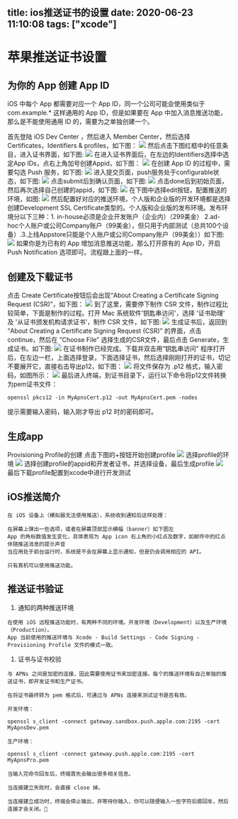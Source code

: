 title: ios推送证书的设置
date: 2020-06-23 11:10:08
tags: ["xcode"]
---------
# 苹果推送证书设置

## 为你的 App 创建 App ID

iOS 中每个 App 都需要对应一个 App ID，同一个公司可能会使用类似于 com.example.* 这样通用的 App ID，但是如果要在 App 中加入消息推送功能，那么是不能使用通用 ID 的，需要为之单独创建一个。

首先登陆 iOS Dev Center ，然后进入 Member Center，然后选择 Certificates，Identifiers & profiles，如下图：
![](https://csdn-code.oss.aliyuncs.com/php-upload-images/20161013-1400-7679-2865/adx_member_center__1_.png)
然后点击下图红框中的任意条目，进入证书界面，如下图:
![](https://csdn-code.oss.aliyuncs.com/php-upload-images/20161013-1359-30361-2982/adx_member_center.png)
在进入证书界面后，在左边的Identifiers选择中选定App IDs，点右上角加号创建Appid，如下图：
![](https://csdn-code.oss.aliyuncs.com/php-upload-images/20161013-1400-30361-2822/adx_create_appid.png)
在创建 App ID 的过程中，需要勾选 Push 服务，如下图:
![](https://csdn-code.oss.aliyuncs.com/php-upload-images/20161013-1400-13361-1537/adx_select_push.png)
进入提交页面，push服务处于configurable状态，如下图:
![](https://csdn-code.oss.aliyuncs.com/php-upload-images/20161013-1401-30374-0318/adx_push_configurable.png)
点击submit后到确认页面，如下图:
![](https://csdn-code.oss.aliyuncs.com/php-upload-images/20161013-1401-7679-9469/adx_push_done.png)
点击done后到初始页面，然后再次选择自己创建的appid，如下图:
![](https://csdn-code.oss.aliyuncs.com/php-upload-images/20161013-1402-30374-1278/adx_push_choose_appid.png)
在下图中选择edit按钮，配置推送的环境，如图:
![](https://csdn-code.oss.aliyuncs.com/php-upload-images/20161013-1402-13361-3035/adx_edit_push_mode.png)
然后配置好对应的推送环境，个人版和企业版的开发环境都是选择创建Development SSL Certificate类型的。个人版和企业版的发布环境。发布环境分以下三种：1. in-house必须是企业开发账户（企业内）（299美金） 2.ad-hoc个人账户或公司Company账户（99美金），但只用于内部测试（总共100个设备）.3.上线Appstore只能是个人账户或公司Company账户（99美金））如下图:
![](https://csdn-code.oss.aliyuncs.com/php-upload-images/20161013-1402-30374-4662/adx_done_push_mode.png)
如果你是为已有的 App 增加消息推送功能，那么打开原有的 App ID，开启 Push Notification 选项即可。流程跟上面的一样。

## 创建及下载证书

点击 Create Certificate按钮后会出现“About Creating a Certificate Signing Request (CSR)”，如下图：
![](https://csdn-code.oss.aliyuncs.com/php-upload-images/20161013-1404-30389-2022/adx_select_csr.png)
到了这里，需要停下制作 CSR 文件，制作过程比较简单，下面是制作的过程。打开 Mac 系统软件'钥匙串访问'，选择 '证书助理' 及 '从证书颁发机构请求证书'，制作 CSR 文件，如下图:
![](https://csdn-code.oss.aliyuncs.com/php-upload-images/20161013-1404-30361-5197/adx_open_keychain.png)
生成证书后，返回到 “About Creating a Certificate Signing Request (CSR)” 的界面，点击 continue，然后在 “Choose File” 选择生成的CSR文件，最后点击 Generate，生成证书。如下图:
![](https://csdn-code.oss.aliyuncs.com/php-upload-images/20161013-1405-7679-6626/adx_generate_cert.png)
在证书制作已经完成。下载并双击用“钥匙串访问” 程序打开后，在左边一栏，上面选择登录，下面选择证书，然后选择刚刚打开的证书，切记不要展开它，直接右击导出p12，如下图：
![](https://csdn-code.oss.aliyuncs.com/php-upload-images/20161013-1405-30374-6755/adx_open_cer.png)
将文件保存为 .p12 格式，输入密码，如图所示：
![](https://csdn-code.oss.aliyuncs.com/php-upload-images/20161013-1407-30389-7240/adx_save_p12.png)
最后进入终端，到证书目录下，运行以下命令将p12文件转换为pem证书文件：
```
openssl pkcs12 -in MyApnsCert.p12 -out MyApnsCert.pem -nodes
```
提示需要输入密码，输入刚才导出 p12 时的密码即可。

## 生成app
Provisioning Profile的创建 点击下图的+按钮开始创建profile
![](https://csdn-code.oss.aliyuncs.com/php-upload-images/20161013-1408-30361-5950/adx_provisioning_profile.png)
选择profile的环境
![](https://csdn-code.oss.aliyuncs.com/php-upload-images/20161013-1409-30361-6637/adx_provisioning_profile_ev.png)
选择创建profile的appid和开发者证书，并选择设备，最后生成profile
![](https://csdn-code.oss.aliyuncs.com/php-upload-images/20161013-1409-30374-8853/adx_provisioning_profile_device.png)
最后下载profile配置到xcode中进行开发测试

## iOS推送简介
```
在 iOS 设备上（模拟器无法使用推送），系统收到通知后这样处理：

在屏幕上弹出一些选项，或者在屏幕顶部显示横幅（banner）如下图左
App 的角标数值发生变化，具体表现为 App icon 右上角的小红点及数字，如邮件中的红点
伴随推送消息的提示声音
当应用处于前台运行时，系统是不会在屏幕上显示通知，但是仍会调用相应的 API。

只有真机可以使用推送功能。
```

## 推送证书验证

1.  通知的两种推送环境

```
在使用 iOS 远程推送功能时，有两种不同的环境。开发环境（Development）以及生产环境（Production）。
App 当前使用的推送环境与 Xcode - Build Settings - Code Signing - Provisioning Profile 文件的模式一致。
```


1. 证书与证书校验

```
与 APNs 之间是加密的连接，因此需要使用证书来加密连接。每个的推送环境有自己单独的推送证书，即开发证书和生产证书。

在将证书最终转为 pem 格式后，可通过与 APNs 连接来测试证书是否有效。

开发环境：

openssl s_client -connect gateway.sandbox.push.apple.com:2195 -cert MyApnsDev.pem

生产环境：

openssl s_client -connect gateway.push.apple.com:2195 -cert MyApnsPro.pem

当输入完命令回车后，终端首先会输出很多相关信息。

当连接建立失败时，会直接 close 掉。

当连接建立成功时，终端会停止输出，并等待你输入，你可以随便输入一些字符后摁回车，然后连接才会关闭。


```